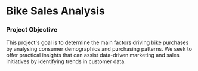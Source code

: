 # Bike Sales Analysis

### Project Objective
This project's goal is to determine the main factors driving bike purchases by analysing consumer demographics and purchasing patterns.  We seek to offer practical insights that can assist data-driven marketing and sales initiatives by identifying trends in customer data.
